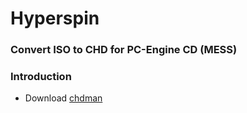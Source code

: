 # Hyperspin 

### Convert ISO to CHD for PC-Engine CD (MESS)


### Introduction
* Download [chdman]()
